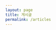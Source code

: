 ```yaml
---
layout: page
title: 게시글
permalink: /articles
---
```


<script>
var pathFragment = location.pathname.split('/');
var articleId = pathFragment[pathFragment.length - 1];
</script>

<div id="content"></div>

<script>
var db = firebase.firestore();
db.collection('fl_content')
  .doc(articleId)
  .get()
  .then(function (doc) {
    var id = doc.id;
    var data = doc.data();
    var title = data.title;
    var created = data.created;
    var content = data.content;
    //
    var markupStrings = [
      '<h2>' + title + '</h2>',
      '<time datetime="' + created + '">' + created + '</time>',
      '<hr>',
      '<div>' + content + '</div>'
    ];
    $('#content').append(markupStrings.join(''));
  });
</script>